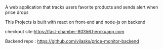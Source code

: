 A web application that tracks users favorite products and sends alert when price drops

This Projects is built with react on front-end and node-js on backend

checkout site https://fast-chamber-80356.herokuapp.com

Backend repo : https://github.com/vilasks/price-monitor-backend

